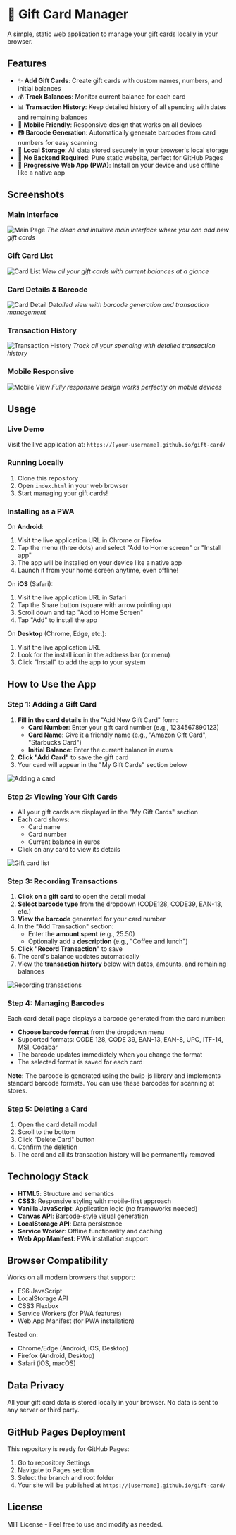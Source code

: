 # 🎁 Gift Card Manager

A simple, static web application to manage your gift cards locally in your browser.

## Features

- ✨ **Add Gift Cards**: Create gift cards with custom names, numbers, and initial balances
- 💰 **Track Balances**: Monitor current balance for each card
- 📊 **Transaction History**: Keep detailed history of all spending with dates and remaining balances
- 📱 **Mobile Friendly**: Responsive design that works on all devices
- 📷 **Barcode Generation**: Automatically generate barcodes from card numbers for easy scanning
- 💾 **Local Storage**: All data stored securely in your browser's local storage
- 🚀 **No Backend Required**: Pure static website, perfect for GitHub Pages
- 📲 **Progressive Web App (PWA)**: Install on your device and use offline like a native app

## Screenshots

### Main Interface
![Main Page](screenshots/1-main-page.png)
*The clean and intuitive main interface where you can add new gift cards*

### Gift Card List
![Card List](screenshots/2-card-list.png)
*View all your gift cards with current balances at a glance*

### Card Details & Barcode
![Card Detail](screenshots/3-card-detail.png)
*Detailed view with barcode generation and transaction management*

### Transaction History
![Transaction History](screenshots/4-transaction-history.png)
*Track all your spending with detailed transaction history*

### Mobile Responsive
![Mobile View](screenshots/5-mobile-view.png)
*Fully responsive design works perfectly on mobile devices*

## Usage

### Live Demo
Visit the live application at: `https://[your-username].github.io/gift-card/`

### Running Locally
1. Clone this repository
2. Open `index.html` in your web browser
3. Start managing your gift cards!

### Installing as a PWA
On **Android**:
1. Visit the live application URL in Chrome or Firefox
2. Tap the menu (three dots) and select "Add to Home screen" or "Install app"
3. The app will be installed on your device like a native app
4. Launch it from your home screen anytime, even offline!

On **iOS** (Safari):
1. Visit the live application URL in Safari
2. Tap the Share button (square with arrow pointing up)
3. Scroll down and tap "Add to Home Screen"
4. Tap "Add" to install the app

On **Desktop** (Chrome, Edge, etc.):
1. Visit the live application URL
2. Look for the install icon in the address bar (or menu)
3. Click "Install" to add the app to your system

## How to Use the App

### Step 1: Adding a Gift Card
1. **Fill in the card details** in the "Add New Gift Card" form:
   - **Card Number**: Enter your gift card number (e.g., 1234567890123)
   - **Card Name**: Give it a friendly name (e.g., "Amazon Gift Card", "Starbucks Card")
   - **Initial Balance**: Enter the current balance in euros
2. **Click "Add Card"** to save the gift card
3. Your card will appear in the "My Gift Cards" section below

![Adding a card](screenshots/1-main-page.png)

### Step 2: Viewing Your Gift Cards
- All your gift cards are displayed in the "My Gift Cards" section
- Each card shows:
  - Card name
  - Card number
  - Current balance in euros
- Click on any card to view its details

![Gift card list](screenshots/2-card-list.png)

### Step 3: Recording Transactions
1. **Click on a gift card** to open the detail modal
2. **Select barcode type** from the dropdown (CODE128, CODE39, EAN-13, etc.)
3. **View the barcode** generated for your card number
4. In the "Add Transaction" section:
   - Enter the **amount spent** (e.g., 25.50)
   - Optionally add a **description** (e.g., "Coffee and lunch")
5. **Click "Record Transaction"** to save
6. The card's balance updates automatically
7. View the **transaction history** below with dates, amounts, and remaining balances

![Recording transactions](screenshots/4-transaction-history.png)

### Step 4: Managing Barcodes
Each card detail page displays a barcode generated from the card number:
- **Choose barcode format** from the dropdown menu
- Supported formats: CODE 128, CODE 39, EAN-13, EAN-8, UPC, ITF-14, MSI, Codabar
- The barcode updates immediately when you change the format
- The selected format is saved for each card

**Note:** The barcode is generated using the bwip-js library and implements standard barcode formats. You can use these barcodes for scanning at stores.

### Step 5: Deleting a Card
1. Open the card detail modal
2. Scroll to the bottom
3. Click "Delete Card" button
4. Confirm the deletion
5. The card and all its transaction history will be permanently removed

## Technology Stack

- **HTML5**: Structure and semantics
- **CSS3**: Responsive styling with mobile-first approach
- **Vanilla JavaScript**: Application logic (no frameworks needed)
- **Canvas API**: Barcode-style visual generation
- **LocalStorage API**: Data persistence
- **Service Worker**: Offline functionality and caching
- **Web App Manifest**: PWA installation support

## Browser Compatibility

Works on all modern browsers that support:
- ES6 JavaScript
- LocalStorage API
- CSS3 Flexbox
- Service Workers (for PWA features)
- Web App Manifest (for PWA installation)

Tested on:
- Chrome/Edge (Android, iOS, Desktop)
- Firefox (Android, Desktop)
- Safari (iOS, macOS)

## Data Privacy

All your gift card data is stored locally in your browser. No data is sent to any server or third party.

## GitHub Pages Deployment

This repository is ready for GitHub Pages:
1. Go to repository Settings
2. Navigate to Pages section
3. Select the branch and root folder
4. Your site will be published at `https://[username].github.io/gift-card/`

## License

MIT License - Feel free to use and modify as needed.